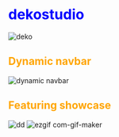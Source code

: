 
# dekostudio 
 
![deko](https://github.com/dekostudio/dekostudio/assets/102694816/12580c86-f336-462c-8e45-defc89170eb2)

## **Dynamic** navbar
![dynamic navbar](https://github.com/dekostudio/dekostudio/assets/102694816/698dc848-1623-43b6-a7f9-c81aec5b5395)
>
## **Featuring** showcase
![dd](https://github.com/dekostudio/dekostudio/assets/102694816/f0e96eed-47b1-4a8f-8bc8-2b1e8d012927)
![ezgif com-gif-maker](https://github.com/dekostudio/dekostudio/assets/102694816/52344012-27b2-439e-80f4-3a9d8b0cbe36)
<style>H1{color:Blue;}</style>
<style>H2{color:Orange}</style>
